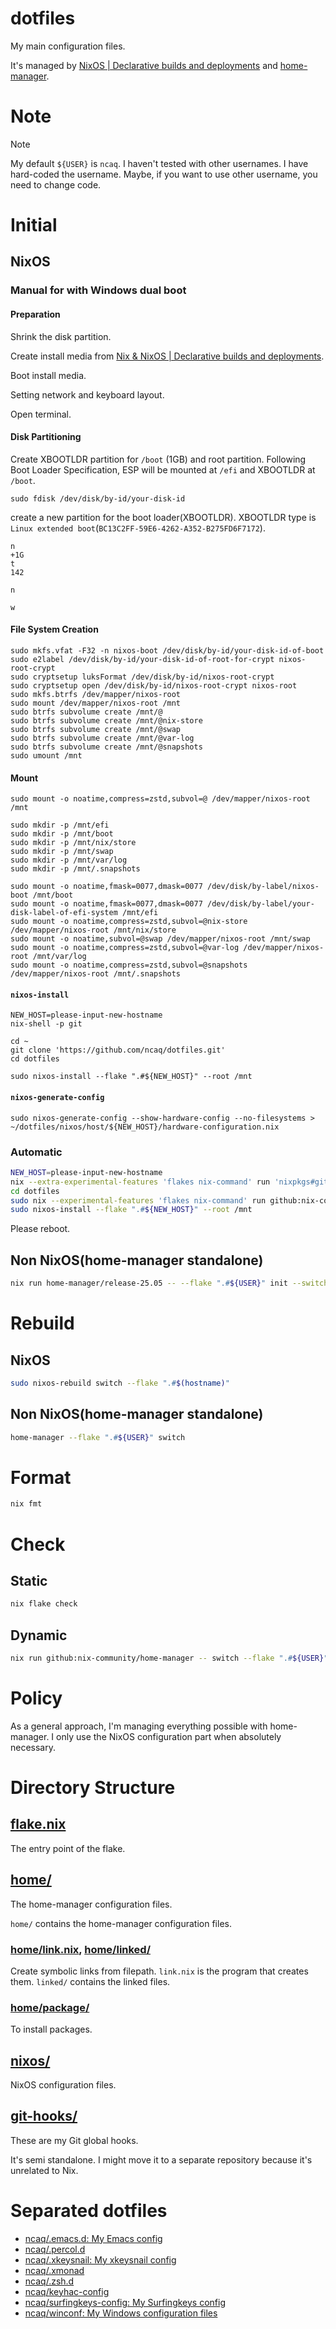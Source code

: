 # dotfiles

My main configuration files.

It's managed by
[NixOS | Declarative builds and deployments](https://nixos.org/) and
[home-manager](https://github.com/nix-community/home-manager).

# Note

> [!NOTE]
> My default `${USER}` is `ncaq`.
> I haven't tested with other usernames.
> I have hard-coded the username.
> Maybe, if you want to use other username, you need to change code.

# Initial

## NixOS

### Manual for with Windows dual boot

#### Preparation

Shrink the disk partition.

Create install media from [Nix & NixOS | Declarative builds and deployments](https://nixos.org/).

Boot install media.

Setting network and keyboard layout.

Open terminal.

#### Disk Partitioning

Create XBOOTLDR partition for `/boot` (1GB) and root partition.
Following Boot Loader Specification, ESP will be mounted at `/efi` and XBOOTLDR at `/boot`.

```console
sudo fdisk /dev/disk/by-id/your-disk-id
```

create a new partition for the boot loader(XBOOTLDR).
XBOOTLDR type is `Linux extended boot`(`BC13C2FF-59E6-4262-A352-B275FD6F7172`).

```
n
+1G
t
142
```

```
n
```

```
w
```

#### File System Creation

```console
sudo mkfs.vfat -F32 -n nixos-boot /dev/disk/by-id/your-disk-id-of-boot
sudo e2label /dev/disk/by-id/your-disk-id-of-root-for-crypt nixos-root-crypt
sudo cryptsetup luksFormat /dev/disk/by-id/nixos-root-crypt
sudo cryptsetup open /dev/disk/by-id/nixos-root-crypt nixos-root
sudo mkfs.btrfs /dev/mapper/nixos-root
sudo mount /dev/mapper/nixos-root /mnt
sudo btrfs subvolume create /mnt/@
sudo btrfs subvolume create /mnt/@nix-store
sudo btrfs subvolume create /mnt/@swap
sudo btrfs subvolume create /mnt/@var-log
sudo btrfs subvolume create /mnt/@snapshots
sudo umount /mnt
```

#### Mount

```console
sudo mount -o noatime,compress=zstd,subvol=@ /dev/mapper/nixos-root /mnt

sudo mkdir -p /mnt/efi
sudo mkdir -p /mnt/boot
sudo mkdir -p /mnt/nix/store
sudo mkdir -p /mnt/swap
sudo mkdir -p /mnt/var/log
sudo mkdir -p /mnt/.snapshots

sudo mount -o noatime,fmask=0077,dmask=0077 /dev/disk/by-label/nixos-boot /mnt/boot
sudo mount -o noatime,fmask=0077,dmask=0077 /dev/disk/by-label/your-disk-label-of-efi-system /mnt/efi
sudo mount -o noatime,compress=zstd,subvol=@nix-store /dev/mapper/nixos-root /mnt/nix/store
sudo mount -o noatime,subvol=@swap /dev/mapper/nixos-root /mnt/swap
sudo mount -o noatime,compress=zstd,subvol=@var-log /dev/mapper/nixos-root /mnt/var/log
sudo mount -o noatime,compress=zstd,subvol=@snapshots /dev/mapper/nixos-root /mnt/.snapshots
```

#### `nixos-install`

``` console
NEW_HOST=please-input-new-hostname
nix-shell -p git

cd ~
git clone 'https://github.com/ncaq/dotfiles.git'
cd dotfiles

sudo nixos-install --flake ".#${NEW_HOST}" --root /mnt
```

#### `nixos-generate-config`

```console
sudo nixos-generate-config --show-hardware-config --no-filesystems > ~/dotfiles/nixos/host/${NEW_HOST}/hardware-configuration.nix
```

### Automatic

``` zsh
NEW_HOST=please-input-new-hostname
nix --extra-experimental-features 'flakes nix-command' run 'nixpkgs#git' -- clone https://github.com/ncaq/dotfiles.git
cd dotfiles
sudo nix --experimental-features 'flakes nix-command' run github:nix-community/disko/latest -- --mode format,mount --flake ".#${NEW_HOST}"
sudo nixos-install --flake ".#${NEW_HOST}" --root /mnt
```

Please reboot.

## Non NixOS(home-manager standalone)

``` zsh
nix run home-manager/release-25.05 -- --flake ".#${USER}" init --switch .
```

# Rebuild

## NixOS

``` zsh
sudo nixos-rebuild switch --flake ".#$(hostname)"
```

## Non NixOS(home-manager standalone)

``` zsh
home-manager --flake ".#${USER}" switch
```

# Format

``` zsh
nix fmt
```

# Check

## Static

``` zsh
nix flake check
```

## Dynamic

``` zsh
nix run github:nix-community/home-manager -- switch --flake ".#${USER}" -n -b backup
```

# Policy

As a general approach,
I'm managing everything possible with home-manager.
I only use the NixOS configuration part when absolutely necessary.

# Directory Structure

## [flake.nix](./flake.nix)

The entry point of the flake.

## [home/](./home/)

The home-manager configuration files.

`home/` contains the home-manager configuration files.

### [home/link.nix](./home/link.nix), [home/linked/](./home/linked/)

Create symbolic links from filepath.
`link.nix` is the program that creates them.
`linked/` contains the linked files.

### [home/package/](./home/package/)

To install packages.

## [nixos/](./nixos/)

NixOS configuration files.

## [git-hooks/](./git-hooks/)

These are my Git global hooks.

It's semi standalone.
I might move it to a separate repository because it's unrelated to Nix.

# Separated dotfiles

* [ncaq/.emacs.d: My Emacs config](https://github.com/ncaq/.emacs.d)
* [ncaq/.percol.d](https://github.com/ncaq/.percol.d)
* [ncaq/.xkeysnail: My xkeysnail config](https://github.com/ncaq/.xkeysnail)
* [ncaq/.xmonad](https://github.com/ncaq/.xmonad)
* [ncaq/.zsh.d](https://github.com/ncaq/.zsh.d)
* [ncaq/keyhac-config](https://github.com/ncaq/keyhac-config)
* [ncaq/surfingkeys-config: My Surfingkeys config](https://github.com/ncaq/surfingkeys-config)
* [ncaq/winconf: My Windows configuration files](https://github.com/ncaq/winconf)

